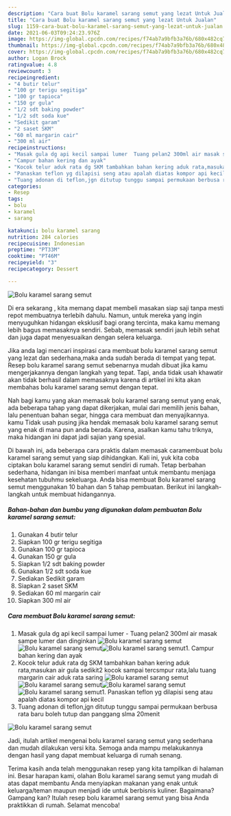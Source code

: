 ```yaml
---
description: "Cara buat Bolu karamel sarang semut yang lezat Untuk Jualan"
title: "Cara buat Bolu karamel sarang semut yang lezat Untuk Jualan"
slug: 1159-cara-buat-bolu-karamel-sarang-semut-yang-lezat-untuk-jualan
date: 2021-06-03T09:24:23.976Z
image: https://img-global.cpcdn.com/recipes/f74ab7a9bfb3a76b/680x482cq70/bolu-karamel-sarang-semut-foto-resep-utama.jpg
thumbnail: https://img-global.cpcdn.com/recipes/f74ab7a9bfb3a76b/680x482cq70/bolu-karamel-sarang-semut-foto-resep-utama.jpg
cover: https://img-global.cpcdn.com/recipes/f74ab7a9bfb3a76b/680x482cq70/bolu-karamel-sarang-semut-foto-resep-utama.jpg
author: Logan Brock
ratingvalue: 4.8
reviewcount: 3
recipeingredient:
- "4 butir telur"
- "100 gr terigu segitiga"
- "100 gr tapioca"
- "150 gr gula"
- "1/2 sdt baking powder"
- "1/2 sdt soda kue"
- "Sedikit garam"
- "2 saset SKM"
- "60 ml margarin cair"
- "300 ml air"
recipeinstructions:
- "Masak gula dg api kecil sampai lumer  Tuang pelan2 300ml air masak sampe lumer dan dinginkan"
- "Campur bahan kering dan ayak"
- "Kocok telur aduk rata dg SKM tambahkan bahan kering aduk rata,masukan air gula sedikit2 kocok sampai tercsmpur rata,lalu tuang margarin cair aduk rata saring"
- "Panaskan teflon yg dilapisi seng atau apalah diatas kompor api kecil"
- "Tuang adonan di teflon,jgn ditutup tunggu sampai permukaan berbusa rata baru boleh tutup dan panggang slma 20menit"
categories:
- Resep
tags:
- bolu
- karamel
- sarang

katakunci: bolu karamel sarang 
nutrition: 284 calories
recipecuisine: Indonesian
preptime: "PT33M"
cooktime: "PT46M"
recipeyield: "3"
recipecategory: Dessert

---
```



![Bolu karamel sarang semut](https://img-global.cpcdn.com/recipes/f74ab7a9bfb3a76b/680x482cq70/bolu-karamel-sarang-semut-foto-resep-utama.jpg)

Di era  sekarang , kita memang dapat membeli masakan siap saji tanpa mesti repot membuatnya terlebih dahulu. Namun, untuk mereka yang ingin menyuguhkan hidangan eksklusif bagi orang tercinta, maka kamu memang lebih bagus memasaknya sendiri. Sebab, memasak sendiri jauh lebih sehat dan juga dapat menyesuaikan dengan selera keluarga.

Jika anda lagi mencari inspirasi cara membuat bolu karamel sarang semut yang lezat dan sederhana,maka anda sudah berada di tempat yang tepat. Resep bolu karamel sarang semut  sebenarnya mudah dibuat jika kamu mengerjakannya dengan langkah yang tepat. Tapi, anda tidak usah khawatir akan tidak berhasil dalam memasaknya 
karena di artikel ini kita akan membahas bolu karamel sarang semut dengan tepat.  



Nah bagi kamu yang akan memasak bolu karamel sarang semut yang enak, ada beberapa tahap yang dapat dikerjakan, mulai dari memilih jenis bahan, lalu penentuan bahan segar, hingga cara membuat dan menyajikannya. kamu Tidak usah pusing jika hendak memasak bolu karamel sarang semut yang enak di mana pun anda berada. Karena, asalkan kamu  tahu triknya, maka hidangan ini dapat jadi sajian yang spesial.

Di bawah ini, ada beberapa cara praktis  dalam memasak caramembuat bolu karamel sarang semut yang siap dihidangkan. Kali ini, yuk kita coba ciptakan bolu karamel sarang semut sendiri di rumah. Tetap berbahan sederhana, hidangan ini bisa memberi manfaat untuk membantu menjaga kesehatan tubuhmu sekeluarga. Anda bisa membuat Bolu karamel sarang semut menggunakan 10 bahan dan 5 tahap pembuatan. Berikut ini langkah-langkah untuk membuat hidangannya.

<!--inarticleads1-->

##### Bahan-bahan dan bumbu yang digunakan dalam pembuatan Bolu karamel sarang semut:

1. Gunakan 4 butir telur
1. Siapkan 100 gr terigu segitiga
1. Gunakan 100 gr tapioca
1. Gunakan 150 gr gula
1. Siapkan 1/2 sdt baking powder
1. Gunakan 1/2 sdt soda kue
1. Sediakan Sedikit garam
1. Siapkan 2 saset SKM
1. Sediakan 60 ml margarin cair
1. Siapkan 300 ml air




<!--inarticleads2-->

##### Cara membuat Bolu karamel sarang semut:

1. Masak gula dg api kecil sampai lumer  - Tuang pelan2 300ml air masak sampe lumer dan dinginkan
<img src="//assets-global.cpcdn.com/assets/icons/button_play-2c75c40dde080a61004c1f40b05d8f140eaff45d7e9e6481dc71c63d2e7c4909.png" alt="Bolu karamel sarang semut"><img src="//assets-global.cpcdn.com/assets/icons/button_play-2c75c40dde080a61004c1f40b05d8f140eaff45d7e9e6481dc71c63d2e7c4909.png" alt="Bolu karamel sarang semut"><img src="https://img-global.cpcdn.com/steps/787df7733e387f1c/160x128cq70/bolu-karamel-sarang-semut-langkah-memasak-1-foto.jpg" alt="Bolu karamel sarang semut">1. Campur bahan kering dan ayak
1. Kocok telur aduk rata dg SKM tambahkan bahan kering aduk rata,masukan air gula sedikit2 kocok sampai tercsmpur rata,lalu tuang margarin cair aduk rata saring
<img src="//assets-global.cpcdn.com/assets/icons/button_play-2c75c40dde080a61004c1f40b05d8f140eaff45d7e9e6481dc71c63d2e7c4909.png" alt="Bolu karamel sarang semut"><img src="https://img-global.cpcdn.com/steps/f109ac07d8b14618/160x128cq70/bolu-karamel-sarang-semut-langkah-memasak-3-foto.jpg" alt="Bolu karamel sarang semut"><img src="//assets-global.cpcdn.com/assets/icons/button_play-2c75c40dde080a61004c1f40b05d8f140eaff45d7e9e6481dc71c63d2e7c4909.png" alt="Bolu karamel sarang semut"><img src="https://img-global.cpcdn.com/steps/1725eab0f88d40c4/160x128cq70/bolu-karamel-sarang-semut-langkah-memasak-3-foto.jpg" alt="Bolu karamel sarang semut">1. Panaskan teflon yg dilapisi seng atau apalah diatas kompor api kecil
1. Tuang adonan di teflon,jgn ditutup tunggu sampai permukaan berbusa rata baru boleh tutup dan panggang slma 20menit
<img src="//assets-global.cpcdn.com/assets/icons/button_play-2c75c40dde080a61004c1f40b05d8f140eaff45d7e9e6481dc71c63d2e7c4909.png" alt="Bolu karamel sarang semut">



Jadi, itulah artikel mengenai  bolu karamel sarang semut  yang sederhana dan mudah dilakukan versi kita. Semoga anda mampu melakukannya dengan hasil yang dapat membuat keluarga di rumah senang. 

Terima kasih anda telah menggunakan resep yang kita tampilkan di halaman ini. Besar harapan kami, olahan  Bolu karamel sarang semut yang mudah di atas dapat membantu Anda menyiapkan makanan yang enak untuk keluarga/teman maupun menjadi ide untuk berbisnis kuliner. Bagaimana? Gampang kan? Itulah resep bolu karamel sarang semut yang bisa Anda praktikkan di rumah. Selamat mencoba!

